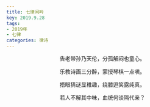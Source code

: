 ```yaml
---
title: 七律闲吟
key: 2019.9.28
tags: 
- 2019年 
- 七律
categories: 律诗
---
```


<p align="center">告老带孙乃天伦，分孤解闷也童心。
</p>
<p align="center">乐教诗画三分醉，蒙授琴棋一点嗔。
</p>
<p align="center">捂眼猜谜显稚趣，绕膝逗笑露纯真。
</p>
<p align="center">若人不解其中味，血统何谈隔代亲？
</p>
